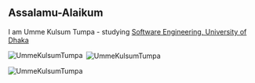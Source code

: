 ## Assalamu-Alaikum

I am Umme Kulsum Tumpa - studying [Software Engineering, University of Dhaka](http://www.iit.du.ac.bd/)

<p><img align="left" src="https://github-readme-stats.vercel.app/api/top-langs?username=UmmeKulsumTumpa&show_icons=true&locale=en&layout=compact" alt="UmmeKulsumTumpa" /></p>

<p>&nbsp;<img align="center" src="https://github-readme-stats.vercel.app/api?username=UmmeKulsumTumpa&show_icons=true&locale=en" alt="UmmeKulsumTumpa" /></p>

<p><img align="center" src="https://github-readme-streak-stats.herokuapp.com/?user=UmmeKulsumTumpa&" alt="UmmeKulsumTumpa" /></p>

